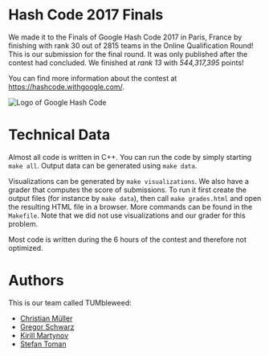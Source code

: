 # Hash Code 2017 Finals

We made it to the Finals of Google Hash Code 2017 in Paris,
France by finishing with rank 30 out of 2815 teams in the Online
Qualification Round! This is our submission for the final round. It was
only published after the contest had concluded. We finished at *rank 13*
with *544,317,395* points!

You can find more information about the contest at
https://hashcode.withgoogle.com/.

![Logo of Google Hash Code](https://hashcode.withgoogle.com/resources/logo/hashcode_hero.png)

# Technical Data

Almost all code is written in C++. You can run the code by simply starting
`make all`. Output data can be generated using `make data`.

Visualizations can be generated by `make visualizations`. We also have a
grader that computes the score of submissions. To run it first create the
output files (for instance by `make data`), then call `make grades.html` and
open the resulting HTML file in a browser. More commands can be found in the
`Makefile`. Note that we did not use visualizations and our grader for this
problem.

Most code is written during the 6 hours of the contest and therefore not
optimized.

# Authors

This is our team called TUMbleweed:

* [Christian Müller](https://github.com/Eminenz)
* [Gregor Schwarz](https://github.com/koachbamoach)
* [Kirill Martynov](https://github.com/kirmartynov)
* [Stefan Toman](https://github.com/stoman)

